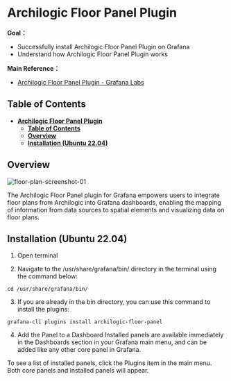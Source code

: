# **Archilogic Floor Panel Plugin**

**Goal：**
* Successfully install Archilogic Floor Panel Plugin on Grafana
* Understand how Archilogic Floor Panel Plugin works

**Main Reference：**

* [Archilogic Floor Panel Plugin - Grafana Labs](https://grafana.com/grafana/plugins/archilogic-floor-panel/?tab=relatedcontent)

## **Table of Contents**
- [**Archilogic Floor Panel Plugin**](#archilogic-floor-panel-plugin)
  - [**Table of Contents**](#table-of-contents)
  - [**Overview**](#overview)
  - [**Installation (Ubuntu 22.04)**](#installation-ubuntu-2204)

##  **Overview**

![floor-plan-screenshot-01](https://github.com/NTUST-BMW-Lab/internship/assets/87703952/3542e3c8-2798-49db-a712-ba3433293db9)

The Archilogic Floor Panel plugin for Grafana empowers users to integrate floor plans from Archilogic into Grafana dashboards, enabling the mapping of information from data sources to spatial elements and visualizing data on floor plans.

## **Installation (Ubuntu 22.04)**
1. Open terminal

2. Navigate to the /usr/share/grafana/bin/ directory in the terminal using the command below:
```
cd /usr/share/grafana/bin/
```

3. If you are already in the bin directory, you can use this command to install the plugins:
```
grafana-cli plugins install archilogic-floor-panel
```

4. Add the Panel to a Dashboard
Installed panels are available immediately in the Dashboards section in your Grafana main menu, and can be added like any other core panel in Grafana.

To see a list of installed panels, click the Plugins item in the main menu. Both core panels and installed panels will appear.
